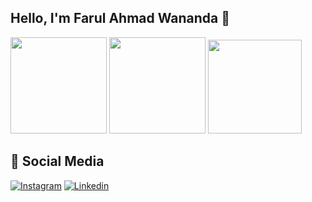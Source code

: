 ## Hello, I'm Farul Ahmad Wananda 💫

<div>
<img height="154" src="https://github-readme-stats.vercel.app/api?username=farulwananda&show_icons=true&theme=github_dark&count_private=true&locale=en&hide=stars"  />
<img height="154" src="https://github-readme-stats.vercel.app/api/top-langs/?username=farulwananda&layout=compact&theme=github_dark&hide=java,html,css&langs_count=6"  />
<img height="150" src="https://github-readme-stats.vercel.app/api/wakatime?username=farulwananda&layout=compact&theme=github_dark&langs_count=5" />
</div>

## 📌 Social Media

[![Instagram](https://img.shields.io/badge/Instagram-E4405F?style=for-the-badge&logo=instagram&logoColor=white)](https://www.instagram.com/farulwananda/)
[![Linkedin](https://img.shields.io/badge/LinkedIn-0077B5?style=for-the-badge&logo=linkedin&logoColor=white)](https://www.linkedin.com/in/farulwananda/)

